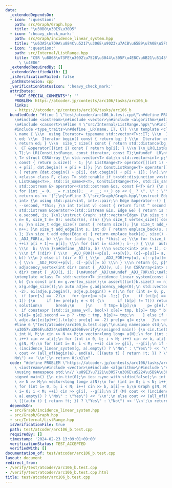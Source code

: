 ```yaml
---
data:
  _extendedDependsOn:
  - icon: ':question:'
    path: src/Graph/Graph.hpp
    title: "\u30B0\u30E9\u30D5"
  - icon: ':heavy_check_mark:'
    path: src/Graph/incidence_linear_system.hpp
    title: "\u63A5\u7D9A\u884C\u5217\u306E\u9023\u7ACB\u65B9\u7A0B\u5F0F"
  - icon: ':question:'
    path: src/Internal/ListRange.hpp
    title: "CSR \u8868\u73FE\u3092\u7528\u3044\u305F\u4E8C\u6B21\u5143\u914D\u5217\
      \ \u4ED6"
  _extendedRequiredBy: []
  _extendedVerifiedWith: []
  _isVerificationFailed: false
  _pathExtension: cpp
  _verificationStatusIcon: ':heavy_check_mark:'
  attributes:
    '*NOT_SPECIAL_COMMENTS*': ''
    PROBLEM: https://atcoder.jp/contests/arc106/tasks/arc106_b
    links:
    - https://atcoder.jp/contests/arc106/tasks/arc106_b
  bundledCode: "#line 1 \"test/atcoder/arc106_b.test.cpp\"\n#define PROBLEM \"https://atcoder.jp/contests/arc106/tasks/arc106_b\"\
    \n#include <iostream>\n#include <vector>\n#include <algorithm>\n#line 2 \"src/Graph/incidence_linear_system.hpp\"\
    \n#include <cassert>\n#line 4 \"src/Internal/ListRange.hpp\"\n#include <iterator>\n\
    #include <type_traits>\n#define _LR(name, IT, CT) \\\n template <class T> struct\
    \ name { \\\n  using Iterator= typename std::vector<T>::IT; \\\n  Iterator bg,\
    \ ed; \\\n  Iterator begin() const { return bg; } \\\n  Iterator end() const {\
    \ return ed; } \\\n  size_t size() const { return std::distance(bg, ed); } \\\n\
    \  CT &operator[](int i) const { return bg[i]; } \\\n }\n_LR(ListRange, iterator,\
    \ T);\n_LR(ConstListRange, const_iterator, const T);\n#undef _LR\ntemplate <class\
    \ T> struct CSRArray {\n std::vector<T> dat;\n std::vector<int> p;\n size_t size()\
    \ const { return p.size() - 1; }\n ListRange<T> operator[](int i) { return {dat.begin()\
    \ + p[i], dat.begin() + p[i + 1]}; }\n ConstListRange<T> operator[](int i) const\
    \ { return {dat.cbegin() + p[i], dat.cbegin() + p[i + 1]}; }\n};\ntemplate <template\
    \ <class> class F, class T> std::enable_if_t<std::disjunction_v<std::is_same<F<T>,\
    \ ListRange<T>>, std::is_same<F<T>, ConstListRange<T>>, std::is_same<F<T>, CSRArray<T>>>,\
    \ std::ostream &> operator<<(std::ostream &os, const F<T> &r) {\n os << '[';\n\
    \ for (int _= 0, __= r.size(); _ < __; ++_) os << (_ ? \", \" : \"\") << r[_];\n\
    \ return os << ']';\n}\n#line 3 \"src/Graph/Graph.hpp\"\nstruct Edge: std::pair<int,\
    \ int> {\n using std::pair<int, int>::pair;\n Edge &operator--() { return --first,\
    \ --second, *this; }\n int to(int v) const { return first ^ second ^ v; }\n friend\
    \ std::istream &operator>>(std::istream &is, Edge &e) { return is >> e.first >>\
    \ e.second, is; }\n};\nstruct Graph: std::vector<Edge> {\n size_t n;\n Graph(size_t\
    \ n= 0, size_t m= 0): vector(m), n(n) {}\n size_t vertex_size() const { return\
    \ n; }\n size_t edge_size() const { return size(); }\n size_t add_vertex() { return\
    \ n++; }\n size_t add_edge(int s, int d) { return emplace_back(s, d), size() -\
    \ 1; }\n size_t add_edge(Edge e) { return emplace_back(e), size() - 1; }\n#define\
    \ _ADJ_FOR(a, b) \\\n for (auto [u, v]: *this) a; \\\n for (size_t i= 0; i < n;\
    \ ++i) p[i + 1]+= p[i]; \\\n for (int i= size(); i--;) { \\\n  auto [u, v]= (*this)[i];\
    \ \\\n  b; \\\n }\n#define _ADJ(a, b) \\\n vector<int> p(n + 1), c(size() << !dir);\
    \ \\\n if (!dir) { \\\n  _ADJ_FOR((++p[u], ++p[v]), (c[--p[u]]= a, c[--p[v]]=\
    \ b)) \\\n } else if (dir > 0) { \\\n  _ADJ_FOR(++p[u], c[--p[u]]= a) \\\n } else\
    \ { \\\n  _ADJ_FOR(++p[v], c[--p[v]]= b) \\\n } \\\n return {c, p}\n CSRArray<int>\
    \ adjacency_vertex(int dir) const { _ADJ(v, u); }\n CSRArray<int> adjacency_edge(int\
    \ dir) const { _ADJ(i, i); }\n#undef _ADJ\n#undef _ADJ_FOR\n};\n#line 4 \"src/Graph/incidence_linear_system.hpp\"\
    \ntemplate <class T> std::vector<T> incidence_linear_system(const Graph &g, std::vector<T>\
    \ b) {\n const int n= g.vertex_size();\n assert((int)b.size() == n);\n std::vector<T>\
    \ x(g.edge_size());\n auto adje= g.adjacency_edge(0);\n std::vector<int> pre(n,\
    \ -2), ei(adje.p.begin(), adje.p.begin() + n);\n for (int s= 0, p, e; s < n; ++s)\n\
    \  if (pre[s] == -2)\n   for (pre[p= s]= -1;;) {\n    if (ei[p] == adje.p[p +\
    \ 1]) {\n     if (e= pre[p]; e < 0) {\n      if (b[p] != T()) return {};  // no\
    \ solution\n      break;\n     }\n     T tmp= b[p];\n     p= g[e].to(p);\n   \
    \  if constexpr (std::is_same_v<T, bool>) x[e]= tmp, b[p]= tmp ^ b[p];\n     else\
    \ x[e]= g[e].second == p ? -tmp : tmp, b[p]+= tmp;\n    } else if (int q= g[e=\
    \ adje.dat[ei[p]++]].to(p); pre[q] == -2) pre[p= q]= e;\n   }\n return x;\n}\n\
    #line 6 \"test/atcoder/arc106_b.test.cpp\"\nusing namespace std;\n// \u89E3\u7121\
    \u3057\u306E\u5224\u5B9A\u306Everify\n\nsigned main() {\n cin.tie(0);\n ios::sync_with_stdio(false);\n\
    \ int N, M;\n cin >> N >> M;\n vector<long long> a(N);\n for (int i= 0; i < N;\
    \ i++) cin >> a[i];\n for (int i= 0, b; i < N; i++) cin >> b, a[i]-= b;\n Graph\
    \ g(N, M);\n for (int i= 0; i < M; ++i) cin >> g[i], --g[i];\n if (M) cout <<\
    \ (incidence_linear_system(g, a).empty() ? \"No\" : \"Yes\") << '\\n';\n else\
    \ cout << (all_of(begin(a), end(a), [](auto t) { return !t; }) ? \"Yes\" : \"\
    No\") << '\\n';\n return 0;\n}\n"
  code: "#define PROBLEM \"https://atcoder.jp/contests/arc106/tasks/arc106_b\"\n#include\
    \ <iostream>\n#include <vector>\n#include <algorithm>\n#include \"src/Graph/incidence_linear_system.hpp\"\
    \nusing namespace std;\n// \u89E3\u7121\u3057\u306E\u5224\u5B9A\u306Everify\n\n\
    signed main() {\n cin.tie(0);\n ios::sync_with_stdio(false);\n int N, M;\n cin\
    \ >> N >> M;\n vector<long long> a(N);\n for (int i= 0; i < N; i++) cin >> a[i];\n\
    \ for (int i= 0, b; i < N; i++) cin >> b, a[i]-= b;\n Graph g(N, M);\n for (int\
    \ i= 0; i < M; ++i) cin >> g[i], --g[i];\n if (M) cout << (incidence_linear_system(g,\
    \ a).empty() ? \"No\" : \"Yes\") << '\\n';\n else cout << (all_of(begin(a), end(a),\
    \ [](auto t) { return !t; }) ? \"Yes\" : \"No\") << '\\n';\n return 0;\n}"
  dependsOn:
  - src/Graph/incidence_linear_system.hpp
  - src/Graph/Graph.hpp
  - src/Internal/ListRange.hpp
  isVerificationFile: true
  path: test/atcoder/arc106_b.test.cpp
  requiredBy: []
  timestamp: '2024-02-23 13:09:01+09:00'
  verificationStatus: TEST_ACCEPTED
  verifiedWith: []
documentation_of: test/atcoder/arc106_b.test.cpp
layout: document
redirect_from:
- /verify/test/atcoder/arc106_b.test.cpp
- /verify/test/atcoder/arc106_b.test.cpp.html
title: test/atcoder/arc106_b.test.cpp
---
```

